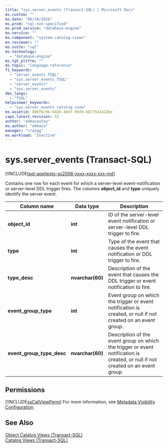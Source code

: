 ```yaml
---
title: "sys.server_events (Transact-SQL) | Microsoft Docs"
ms.custom: ""
ms.date: "06/10/2016"
ms.prod: "sql-non-specified"
ms.prod_service: "database-engine"
ms.service: ""
ms.component: "system-catalog-views"
ms.reviewer: ""
ms.suite: "sql"
ms.technology: 
  - "database-engine"
ms.tgt_pltfrm: ""
ms.topic: "language-reference"
f1_keywords: 
  - "server_events_TSQL"
  - "sys.server_events_TSQL"
  - "server_events"
  - "sys.server_events"
dev_langs: 
  - "TSQL"
helpviewer_keywords: 
  - "sys.server_events catalog view"
ms.assetid: 996f6c9b-6426-4847-95d9-6b77541422be
caps.latest.revision: 32
author: "edmacauley"
ms.author: "edmaca"
manager: "craigg"
ms.workload: "Inactive"
---
```

# sys.server_events (Transact-SQL)
[!INCLUDE[tsql-appliesto-ss2008-xxxx-xxxx-xxx-md](../../includes/tsql-appliesto-ss2008-xxxx-xxxx-xxx-md.md)]

  Contains one row for each event for which a server-level event-notification or server-level DDL trigger fires. The columns **object_id** and **type** uniquely identify the server event.  

  
|Column name|Data type|Description|  
|-----------------|---------------|-----------------|  
|**object_id**|**int**|ID of the server-level event notification or server-level DDL trigger to fire.|  
|**type**|**int**|Type of the event that causes the event notification or DDL trigger to fire.|  
|**type_desc**|**nvarchar(60)**|Description of the event that causes the DDL trigger or event notification to fire.|  
|**event_group_type**|**int**|Event group on which the trigger or event notification is created, or null if not created on an event group.|  
|**event_group_type_desc**|**nvarchar(60)**|Description of the event group on which the trigger or event notification is created, or null if not created on an event group|  
  
## Permissions  
 [!INCLUDE[ssCatViewPerm](../../includes/sscatviewperm-md.md)] For more information, see [Metadata Visibility Configuration](../../relational-databases/security/metadata-visibility-configuration.md).  
  
## See Also  
 [Object Catalog Views &#40;Transact-SQL&#41;](../../relational-databases/system-catalog-views/object-catalog-views-transact-sql.md)   
 [Catalog Views &#40;Transact-SQL&#41;](../../relational-databases/system-catalog-views/catalog-views-transact-sql.md)  
  
  
